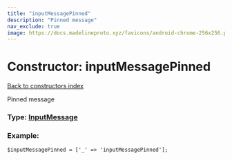 ```yaml
---
title: "inputMessagePinned"
description: "Pinned message"
nav_exclude: true
image: https://docs.madelineproto.xyz/favicons/android-chrome-256x256.png
---
```

# Constructor: inputMessagePinned  
[Back to constructors index](/API_docs/constructors/index.html)



Pinned message




### Type: [InputMessage](/API_docs/types/InputMessage.html)


### Example:

```
$inputMessagePinned = ['_' => 'inputMessagePinned'];
```  
